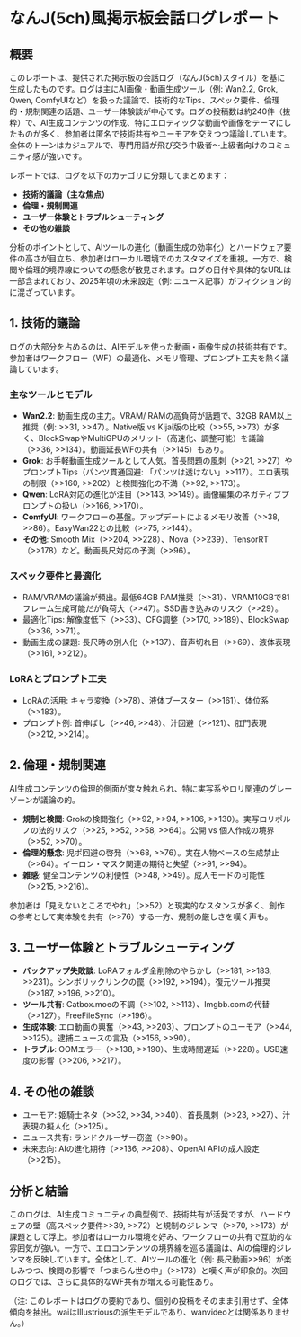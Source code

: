 # なんJ(5ch)風掲示板会話ログレポート

## 概要
このレポートは、提供された掲示板の会話ログ（なんJ(5ch)スタイル）を基に生成したものです。ログは主にAI画像・動画生成ツール（例: Wan2.2, Grok, Qwen, ComfyUIなど）を扱った議論で、技術的なTips、スペック要件、倫理的・規制関連の話題、ユーザー体験談が中心です。ログの投稿数は約240件（抜粋）で、AI生成コンテンツの作成、特にエロティックな動画や画像をテーマにしたものが多く、参加者は匿名で技術共有やユーモアを交えつつ議論しています。全体のトーンはカジュアルで、専門用語が飛び交う中級者～上級者向けのコミュニティ感が強いです。

レポートでは、ログを以下のカテゴリに分類してまとめます：
- **技術的議論（主な焦点）**
- **倫理・規制関連**
- **ユーザー体験とトラブルシューティング**
- **その他の雑談**

分析のポイントとして、AIツールの進化（動画生成の効率化）とハードウェア要件の高さが目立ち、参加者はローカル環境でのカスタマイズを重視。一方で、検閲や倫理的境界線についての懸念が散見されます。ログの日付や具体的なURLは一部含まれており、2025年頃の未来設定（例: ニュース記事）がフィクション的に混ざっています。

## 1. 技術的議論
ログの大部分を占めるのは、AIモデルを使った動画・画像生成の技術共有です。参加者はワークフロー（WF）の最適化、メモリ管理、プロンプト工夫を熱く議論しています。

### 主なツールとモデル
- **Wan2.2**: 動画生成の主力。VRAM/ RAMの高負荷が話題で、32GB RAM以上推奨（例: >>31, >>47）。Native版 vs Kijai版の比較（>>55, >>73）が多く、BlockSwapやMultiGPUのメリット（高速化、調整可能）を議論（>>36, >>134）。動画延長WFの共有（>>145）もあり。
- **Grok**: お手軽動画生成ツールとして人気。首長問題の風刺（>>21, >>27）やプロンプトTips（パンツ貫通回避: 「パンツは透けない」>>117）。エロ表現の制限（>>160, >>202）と検閲強化の不満（>>92, >>173）。
- **Qwen**: LoRA対応の進化が注目（>>143, >>149）。画像編集のネガティブプロンプトの扱い（>>166, >>170）。
- **ComfyUI**: ワークフローの基盤。アップデートによるメモリ改善（>>38, >>86）。EasyWan22との比較（>>75, >>144）。
- **その他**: Smooth Mix（>>204, >>228）、Nova（>>239）、TensorRT（>>178）など。動画長尺対応の予測（>>96）。

### スペック要件と最適化
- RAM/VRAMの議論が頻出。最低64GB RAM推奨（>>31）、VRAM10GBで81フレーム生成可能だが負荷大（>>47）。SSD書き込みのリスク（>>29）。
- 最適化Tips: 解像度低下（>>33）、CFG調整（>>170, >>189）、BlockSwap（>>36, >>71）。
- 動画生成の課題: 長尺時の別人化（>>137）、音声切れ目（>>69）、液体表現（>>161, >>212）。

### LoRAとプロンプト工夫
- LoRAの活用: キャラ変換（>>78）、液体ブースター（>>161）、体位系（>>183）。
- プロンプト例: 首伸ばし（>>46, >>48）、汁回避（>>121）、肛門表現（>>212, >>214）。

## 2. 倫理・規制関連
AI生成コンテンツの倫理的側面が度々触れられ、特に実写系やロリ関連のグレーゾーンが議論の的。

- **規制と検閲**: Grokの検閲強化（>>92, >>94, >>106, >>130）。実写ロリポルノの法的リスク（>>25, >>52, >>58, >>64）。公開 vs 個人作成の境界（>>52, >>70）。
- **倫理的懸念**: 児ポ回避の啓発（>>68, >>76）。実在人物ベースの生成禁止（>>64）。イーロン・マスク関連の期待と失望（>>91, >>94）。
- **雑感**: 健全コンテンツの利便性（>>48, >>49）。成人モードの可能性（>>215, >>216）。

参加者は「見えないところでやれ」（>>52）と現実的なスタンスが多く、創作の参考として実体験を共有（>>76）する一方、規制の厳しさを嘆く声も。

## 3. ユーザー体験とトラブルシューティング
- **バックアップ失敗談**: LoRAフォルダ全削除のやらかし（>>181, >>183, >>231）。シンボリックリンクの罠（>>192, >>194）。復元ツール推奨（>>187, >>196, >>210）。
- **ツール共有**: Catbox.moeの不調（>>102, >>113）、Imgbb.comの代替（>>127）。FreeFileSync（>>196）。
- **生成体験**: エロ動画の興奮（>>43, >>203）、プロンプトのユーモア（>>44, >>125）。逮捕ニュースの言及（>>156, >>90）。
- **トラブル**: OOMエラー（>>138, >>190）、生成時間遅延（>>228）。USB速度の影響（>>206, >>217）。

## 4. その他の雑談
- ユーモア: 姫騎士ネタ（>>32, >>34, >>40）、首長風刺（>>23, >>27）、汁表現の擬人化（>>125）。
- ニュース共有: ランドクルーザー窃盗（>>90）。
- 未来志向: AIの進化期待（>>136, >>208）、OpenAI APIの成人設定（>>215）。

## 分析と結論
このログは、AI生成コミュニティの典型例で、技術共有が活発ですが、ハードウェアの壁（高スペック要件>>39, >>72）と規制のジレンマ（>>70, >>173）が課題として浮上。参加者はローカル環境を好み、ワークフローの共有で互助的な雰囲気が強い。一方で、エロコンテンツの境界線を巡る議論は、AIの倫理的ジレンマを反映しています。全体として、AIツールの進化（例: 長尺動画>>96）が楽しみつつ、検閲の影響で「つまらん世の中」（>>173）と嘆く声が印象的。次回のログでは、さらに具体的なWF共有が増える可能性あり。

（注: このレポートはログの要約であり、個別の投稿をそのまま引用せず、全体傾向を抽出。waiはIllustriousの派生モデルであり、wanvideoとは関係ありません。）